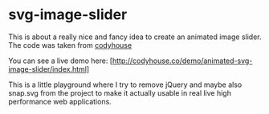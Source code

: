 # svg-image-slider

This is about a really nice and fancy idea to create an animated image slider.
The code was taken from [codyhouse](http://codyhouse.co/gem/animated-svg-image-slider/)

You can see a live demo here: [http://codyhouse.co/demo/animated-svg-image-slider/index.html]

This is a little playground where I try to remove jQuery and maybe also snap.svg from the project to make it actually
usable in real live high performance web applications.